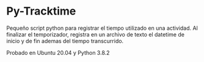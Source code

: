 # Py-Tracktime 

Pequeño script python para registrar el tiempo utilizado en una actividad. Al finalizar el temporizador, registra en un archivo de texto 
el datetime de inicio y de fin ademas del tiempo transcurrido.

Probado en Ubuntu 20.04 y Python 3.8.2